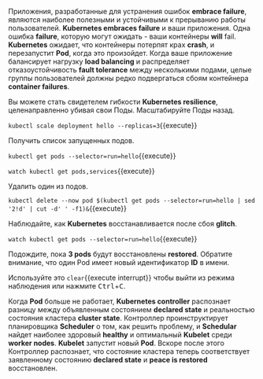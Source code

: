 Приложения, разработанные для устранения ошибок **embrace failure**, являются наиболее полезными и устойчивыми к прерыванию работы пользователей. **Kubernetes embraces failure** и ваши приложения. Одна ошибка **failure**, которую могут ожидать - ваши контейнеры **will** fail. **Kubernetes** ожидает, что контейнеры потерпят крах **crash**, и перезапустит **Pod**, когда это произойдет. Когда ваше приложение балансирует нагрузку **load balancing** и распределяет отказоустойчивость **fault tolerance** между несколькими подами, целые группы пользователей должны редко подвергаться сбоям контейнера **container failures**.

Вы можете стать свидетелем гибкости **Kubernetes resilience**, целенаправленно убивая свои Поды. Масштабируйте Поды назад.

`kubectl scale deployment hello --replicas=3`{{execute}}

Получить список запущенных подов.

`kubectl get pods --selector=run=hello`{{execute}}

`watch kubectl get pods,services`{{execute}}

Удалить один из подов.

`kubectl delete --now pod $(kubectl get pods --selector=run=hello | sed '2!d' | cut -d' ' -f1)&`{{execute}}

Наблюдайте, как **Kubernetes** восстанавливается после сбоя **glitch**.

`watch kubectl get pods --selector=run=hello`{{execute}}

Подождите, пока **3 pods** будут восстановлены **restored**. Обратите внимание, что один Pod имеет новый идентификатор **ID** в имени. 


Используйте это ```clear```{{execute interrupt}} чтобы выйти из режима наблюдения или нажмите <kbd>Ctrl</kbd>+<kbd>C</kbd>.

Когда **Pod** больше не работает, **Kubernetes controller** распознает разницу между объявленным состоянием **declared state** и реальностью состояния кластера **cluster state**. Контроллер проинструктирует планировщика **Scheduler** о том, как решить проблему, и **Schedular** найдет наиболее здоровый **healthy** и оптимальный **Kubelet** среди **worker nodes**. **Kubelet** запустит новый **Pod**. Вскоре после этого Контроллер распознает, что состояние кластера теперь соответствует заявленному состоянию **declared state** и **peace is restored** восстановлен.